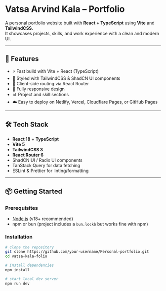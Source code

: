 # Vatsa Arvind Kala – Portfolio

A personal portfolio website built with **React + TypeScript** using **Vite** and **TailwindCSS**.  
It showcases projects, skills, and work experience with a clean and modern UI.

---

## 🚀 Features
- ⚡️ Fast build with Vite + React (TypeScript)
- 🎨 Styled with TailwindCSS & ShadCN UI components
- 🔗 Client-side routing via React Router
- 📱 Fully responsive design
- 📊 Project and skill sections
- ☁️ Easy to deploy on Netlify, Vercel, Cloudflare Pages, or GitHub Pages

---

## 🛠️ Tech Stack
- **React 18** + **TypeScript**
- **Vite 5**
- **TailwindCSS 3**
- **React Router 6**
- ShadCN UI / Radix UI components
- TanStack Query for data fetching
- ESLint & Prettier for linting/formatting

---

## 📦 Getting Started

### Prerequisites
- [Node.js](https://nodejs.org/) (v18+ recommended)
- npm or bun (project includes a `bun.lockb` but works fine with npm)

### Installation
```bash
# clone the repository
git clone https://github.com/your-username/Personal-portfolio.git
cd vatsa-kala-folio

# install dependencies
npm install

# start local dev server
npm run dev
